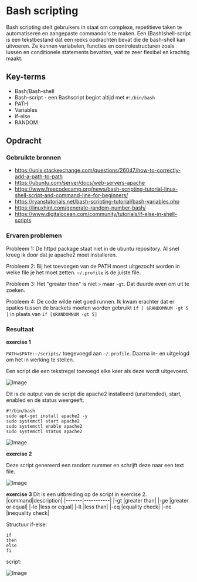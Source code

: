 # Bash scripting

Bash scripting stelt gebruikers in staat om complexe, repetitieve taken te automatiseren en aangepaste commando's te maken. Een (Bash)shell-script is een tekstbestand dat een reeks opdrachten bevat die de bash-shell kan uitvoeren. Ze kunnen variabelen, functies en controlestructuren zoals lussen en conditionele statements bevatten, wat ze zeer flexibel en krachtig maakt.

## Key-terms
- Bash/Bash-shell
- Bash-script - een Bashscript begint altijd met `#!/bin/bash`
- PATH
- Variables
- if-else
- RANDOM

## Opdracht
### Gebruikte bronnen
- https://unix.stackexchange.com/questions/26047/how-to-correctly-add-a-path-to-path
- https://ubuntu.com/server/docs/web-servers-apache
- https://www.freecodecamp.org/news/bash-scripting-tutorial-linux-shell-script-and-command-line-for-beginners/
- https://ryanstutorials.net/bash-scripting-tutorial/bash-variables.php
- https://linuxhint.com/generate-random-number-bash/
- https://www.digitalocean.com/community/tutorials/if-else-in-shell-scripts


### Ervaren problemen

Probleem 1: De httpd package staat niet in de ubuntu repository. Al snel kreeg ik door dat je apache2 moet installeren.

Probleem 2: Bij het toevoegen van de PATH moest uitgezocht worden in welke file je het moet zetten. `~/.profile` is de juiste file.

Probleem 3: Het "greater then" is niet `>` maar `-gt`. Dat duurde even om uit te zoeken.

Probleem 4: De code wilde niet goed runnen. Ik kwam erachter dat er spaties tussen de brackets moeten worden gebruikt `if [ $RANDOMNUM -gt 5 ]` in plaats van `if [$RANDOMNUM -gt 5]`

### Resultaat

**exercise 1**

`PATH=$PATH:~/scripts/` toegevoegd aan `~/.profile`. Daarna in- en uitgelogd om het in werking te stellen.

Een script die een tekstregel toevoegd elke keer als deze wordt uitgevoerd.


![Image](https://github.com/kaman-codes/techgrounds-kaman/blob/main/00_includes/LNX-07_screen06.PNG)

Dit is de output van de script die apache2 installeerd (unattended), start, enabled en de status weergeeft.

```
#!/bin/bash
sudo apt-get install apache2 -y
sudo systemctl start apache2
sudo systemctl enable apache2
sudo systemctl status apache2
```

![Image](https://github.com/kaman-codes/techgrounds-kaman/blob/main/00_includes/LNX-07_screen03.PNG)


**exercise 2**

Deze script genereerd een random nummer en schrijft deze naar een text file.

![Image](https://github.com/kaman-codes/techgrounds-kaman/blob/main/00_includes/LNX-07_screen04.PNG)


**exercise 3**
Dit is een uitbreiding op de script in exercise 2.
|command|description|
|-------|-----------|
|-gt    |greater than|
|-ge    |greater or equal|
|-le    |less or equal|
|-lt    |less than|
|-eq	|equality check|
|-ne    |inequality check|

Structuur if-else:
```
if 
then    
else      
fi
```
script:

![Image](https://github.com/kaman-codes/techgrounds-kaman/blob/main/00_includes/LNX-07_screen05.PNG)
